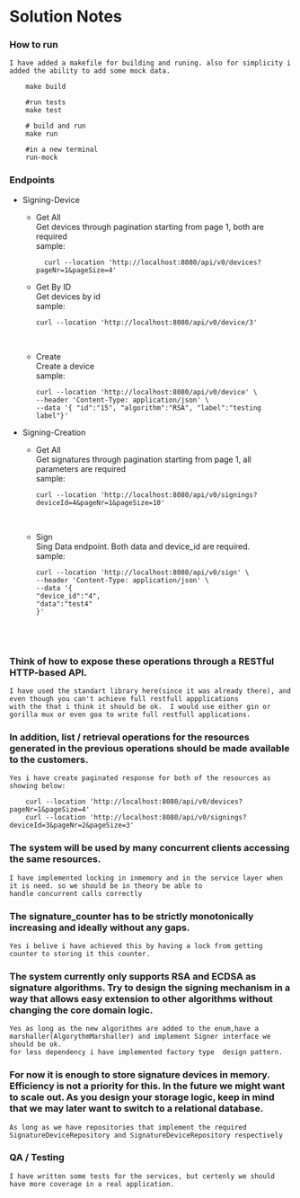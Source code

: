 # Solution Notes

### How to run
    I have added a makefile for building and runing. also for simplicity i added the ability to add some mock data.

``` shell
    make build
     
    #run tests
    make test 
    
    # build and run    
    make run
    
    #in a new terminal
    run-mock 
  ```

### Endpoints

- Signing-Device
  - Get All
    <br>
    Get devices through pagination starting from page 1, both are required <br/>
    sample:
    ``` shell
      curl --location 'http://localhost:8080/api/v0/devices?pageNr=1&pageSize=4'
    ```
  
  - Get By ID
    <br>
    Get devices by id <br/>
    sample: 
    ``` shell
    curl --location 'http://localhost:8080/api/v0/device/3' 
    ```
    <br/>
  
  - Create
    <br>
    Create a device
     <br>sample: 
    ``` shell
    curl --location 'http://localhost:8080/api/v0/device' \
    --header 'Content-Type: application/json' \
    --data '{ "id":"15", "algorithm":"RSA", "label":"testing label"}'
    ```
 
- Signing-Creation
  - Get All
    <br>Get signatures through pagination starting from page 1, all parameters  are required <br/>
    sample: 
    ``` shell
    curl --location 'http://localhost:8080/api/v0/signings?deviceId=4&pageNr=1&pageSize=10'
    ```  
    <br/>
  
  - Sign
     <br>Sing Data endpoint. Both data and device_id are required.
      <br> sample:
    ``` shell
    curl --location 'http://localhost:8080/api/v0/sign' \
    --header 'Content-Type: application/json' \
    --data '{
    "device_id":"4",
    "data":"test4"
    }' 
    ```
    <br/>
    <br/>
    


### Think of how to expose these operations through a RESTful HTTP-based API.
    I have used the standart library here(since it was already there), and even though you can't achieve full restfull appplications
    with the that i think it should be ok.  I would use either gin or gorilla mux or even goa to write full restfull applications.

### In addition, list / retrieval operations for the resources generated in the previous operations should be made available to the customers.
    Yes i have create paginated response for both of the resources as showing below:

``` shell
    curl --location 'http://localhost:8080/api/v0/devices?pageNr=1&pageSize=4'
    curl --location 'http://localhost:8080/api/v0/signings?deviceId=3&pageNr=2&pageSize=3'
```

### The system will be used by many concurrent clients accessing the same resources.
    I have implemented locking in inmemory and in the service layer when it is need. so we should be in theory be able to 
    handle concurrent calls correctly

### The signature_counter has to be strictly monotonically increasing and ideally without any gaps.
    Yes i belive i have achieved this by having a lock from getting counter to storing it this counter.

### The system currently only supports RSA and ECDSA as signature algorithms. Try to design the signing mechanism in a way that allows easy extension to other algorithms without changing the core domain logic.
    Yes as long as the new algorithms are added to the enum,have a marshaller(AlgorythmMarshaller) and implement Signer interface we should be ok.
    for less dependency i have implemented factory type  design pattern.

### For now it is enough to store signature devices in memory. Efficiency is not a priority for this. In the future we might want to scale out. As you design your storage logic, keep in mind that we may later want to switch to a relational database.
    As long as we have repositories that implement the required SignatureDeviceRepository and SignatureDeviceRepository respectively

### QA / Testing
    I have written some tests for the services, but certenly we should have more coverage in a real application.


